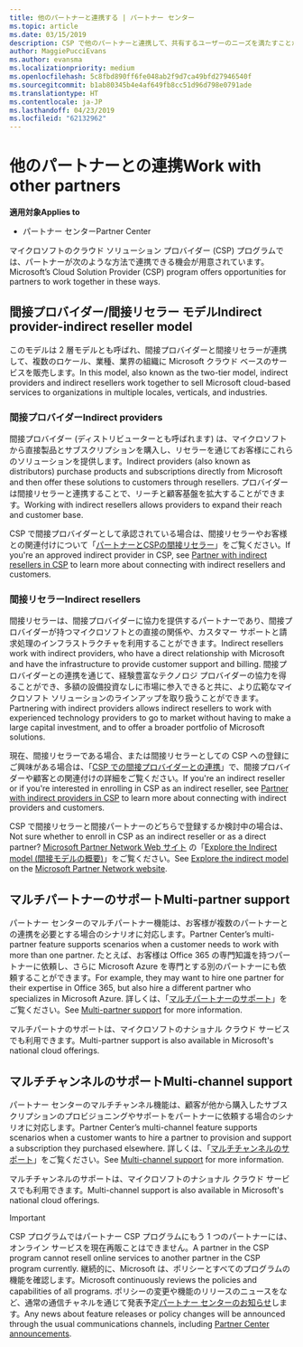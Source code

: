 ```yaml
---
title: 他のパートナーと連携する | パートナー センター
ms.topic: article
ms.date: 03/15/2019
description: CSP で他のパートナーと連携して、共有するユーザーのニーズを満たすことができます。
author: MaggiePucciEvans
ms.author: evansma
ms.localizationpriority: medium
ms.openlocfilehash: 5c8fbd890ff6fe048ab2f9d7ca49bfd27946540f
ms.sourcegitcommit: b1ab80345b4e4af649fb8cc51d96d798e0791ade
ms.translationtype: HT
ms.contentlocale: ja-JP
ms.lasthandoff: 04/23/2019
ms.locfileid: "62132962"
---
```

# <a name="work-with-other-partners"></a><span data-ttu-id="1816a-103">他のパートナーとの連携</span><span class="sxs-lookup"><span data-stu-id="1816a-103">Work with other partners</span></span>

<span data-ttu-id="1816a-104">**適用対象**</span><span class="sxs-lookup"><span data-stu-id="1816a-104">**Applies to**</span></span>

-  <span data-ttu-id="1816a-105">パートナー センター</span><span class="sxs-lookup"><span data-stu-id="1816a-105">Partner Center</span></span>

<span data-ttu-id="1816a-106">マイクロソフトのクラウド ソリューション プロバイダー (CSP) プログラムでは、パートナーが次のような方法で連携できる機会が用意されています。</span><span class="sxs-lookup"><span data-stu-id="1816a-106">Microsoft’s Cloud Solution Provider (CSP) program offers opportunities for partners to work together in these ways.</span></span>

## <a name="indirect-provider-indirect-reseller-model"></a><span data-ttu-id="1816a-107">間接プロバイダー/間接リセラー モデル</span><span class="sxs-lookup"><span data-stu-id="1816a-107">Indirect provider-indirect reseller model</span></span>

<span data-ttu-id="1816a-108">このモデルは 2 層モデルとも呼ばれ、間接プロバイダーと間接リセラーが連携して、複数のロケール、業種、業界の組織に Microsoft クラウド ベースのサービスを販売します。</span><span class="sxs-lookup"><span data-stu-id="1816a-108">In this model, also known as the two-tier model, indirect providers and indirect resellers work together to sell Microsoft cloud-based services to organizations in multiple locales, verticals, and industries.</span></span> 

### <a name="indirect-providers"></a><span data-ttu-id="1816a-109">間接プロバイダー</span><span class="sxs-lookup"><span data-stu-id="1816a-109">Indirect providers</span></span>

<span data-ttu-id="1816a-110">間接プロバイダー (ディストリビューターとも呼ばれます) は、マイクロソフトから直接製品とサブスクリプションを購入し、リセラーを通じてお客様にこれらのソリューションを提供します。</span><span class="sxs-lookup"><span data-stu-id="1816a-110">Indirect providers (also known as distributors) purchase products and subscriptions directly from Microsoft and then offer these solutions to customers through resellers.</span></span> <span data-ttu-id="1816a-111">プロバイダーは間接リセラーと連携することで、リーチと顧客基盤を拡大することができます。</span><span class="sxs-lookup"><span data-stu-id="1816a-111">Working with indirect resellers allows providers to expand their reach and customer base.</span></span> 

<span data-ttu-id="1816a-112">CSP で間接プロバイダーとして承認されている場合は、間接リセラーやお客様との関連付けについて「[パートナーとCSPの間接リセラー](indirect-provider-tasks-in-partner-center.md)」をご覧ください。</span><span class="sxs-lookup"><span data-stu-id="1816a-112">If you're an approved indirect provider in CSP, see [Partner with indirect resellers in CSP](indirect-provider-tasks-in-partner-center.md) to learn more about connecting with indirect resellers and customers.</span></span> 

### <a name="indirect-resellers"></a><span data-ttu-id="1816a-113">間接リセラー</span><span class="sxs-lookup"><span data-stu-id="1816a-113">Indirect resellers</span></span> 

<span data-ttu-id="1816a-114">間接リセラーは、間接プロバイダーに協力を提供するパートナーであり、間接プロバイダーが持つマイクロソフトとの直接の関係や、カスタマー サポートと請求処理のインフラストラクチャを利用することができます。</span><span class="sxs-lookup"><span data-stu-id="1816a-114">Indirect resellers work with indirect providers, who have a direct relationship with Microsoft and have the infrastructure to provide customer support and billing.</span></span> <span data-ttu-id="1816a-115">間接プロバイダーとの連携を通じて、経験豊富なテクノロジ プロバイダーの協力を得ることができ、多額の設備投資なしに市場に参入できると共に、より広範なマイクロソフト ソリューションのラインアップを取り扱うことができます。</span><span class="sxs-lookup"><span data-stu-id="1816a-115">Partnering with indirect providers allows indirect resellers to work with experienced technology providers to go to market without having to make a large capital investment, and to offer a broader portfolio of Microsoft solutions.</span></span> 

<span data-ttu-id="1816a-116">現在、間接リセラーである場合、または間接リセラーとしての CSP への登録にご興味がある場合は、「[CSP での間接プロバイダーとの連携](indirect-reseller-tasks-in-partner-center.md)」で、間接プロバイダーや顧客との関連付けの詳細をご覧ください。</span><span class="sxs-lookup"><span data-stu-id="1816a-116">If you're an indirect reseller or if you're interested in enrolling in CSP as an indirect reseller, see [Partner with indirect providers in CSP](indirect-reseller-tasks-in-partner-center.md) to learn more about connecting with indirect providers and customers.</span></span>

<span data-ttu-id="1816a-117">CSP で間接リセラーと間接パートナーのどちらで登録するか検討中の場合は、</span><span class="sxs-lookup"><span data-stu-id="1816a-117">Not sure whether to enroll in CSP as an indirect reseller or as a direct partner?</span></span> <span data-ttu-id="1816a-118">[Microsoft Partner Network Web サイト](https://partner.microsoft.com) の「[Explore the Indirect model (間接モデルの概要)](https://partner.microsoft.com/cloud-solution-provider/indirect)」をご覧ください。</span><span class="sxs-lookup"><span data-stu-id="1816a-118">See [Explore the indirect model](https://partner.microsoft.com/cloud-solution-provider/indirect) on the [Microsoft Partner Network website](https://partner.microsoft.com).</span></span>   

## <a name="multi-partner-support"></a><span data-ttu-id="1816a-119">マルチパートナーのサポート</span><span class="sxs-lookup"><span data-stu-id="1816a-119">Multi-partner support</span></span>

<span data-ttu-id="1816a-120">パートナー センターのマルチパートナー機能は、お客様が複数のパートナーとの連携を必要とする場合のシナリオに対応します。</span><span class="sxs-lookup"><span data-stu-id="1816a-120">Partner Center’s multi-partner feature supports scenarios when a customer needs to work with more than one partner.</span></span> <span data-ttu-id="1816a-121">たとえば、お客様は Office 365 の専門知識を持つパートナーに依頼し、さらに Microsoft Azure を専門とする別のパートナーにも依頼することができます。</span><span class="sxs-lookup"><span data-stu-id="1816a-121">For example, they may want to hire one partner for their expertise in Office 365, but also hire a different partner who specializes in Microsoft Azure.</span></span> <span data-ttu-id="1816a-122">詳しくは、「[マルチパートナーのサポート](multipartner.md)」をご覧ください。</span><span class="sxs-lookup"><span data-stu-id="1816a-122">See [Multi-partner support](multipartner.md) for more information.</span></span>

<span data-ttu-id="1816a-123">マルチパートナのサポートは、マイクロソフトのナショナル クラウド サービスでも利用できます。</span><span class="sxs-lookup"><span data-stu-id="1816a-123">Multi-partner support is also available in Microsoft's national cloud offerings.</span></span> 

## <a name="multi-channel-support"></a><span data-ttu-id="1816a-124">マルチチャンネルのサポート</span><span class="sxs-lookup"><span data-stu-id="1816a-124">Multi-channel support</span></span>

<span data-ttu-id="1816a-125">パートナー センターのマルチチャンネル機能は、顧客が他から購入したサブスクリプションのプロビジョニングやサポートをパートナーに依頼する場合のシナリオに対応します。</span><span class="sxs-lookup"><span data-stu-id="1816a-125">Partner Center’s multi-channel feature supports scenarios when a customer wants to hire a partner to provision and support a subscription they purchased elsewhere.</span></span> <span data-ttu-id="1816a-126">詳しくは、「[マルチチャンネルのサポート](multichannel.md)」をご覧ください。</span><span class="sxs-lookup"><span data-stu-id="1816a-126">See [Multi-channel support](multichannel.md) for more information.</span></span>

<span data-ttu-id="1816a-127">マルチチャンネルのサポートは、マイクロソフトのナショナル クラウド サービスでも利用できます。</span><span class="sxs-lookup"><span data-stu-id="1816a-127">Multi-channel support is also available in Microsoft's national cloud offerings.</span></span>

> [!IMPORTANT]  
> <span data-ttu-id="1816a-128">CSP プログラムではパートナー CSP プログラムにもう 1 つのパートナーには、オンライン サービスを現在再販ことはできません。</span><span class="sxs-lookup"><span data-stu-id="1816a-128">A partner in the CSP program cannot resell online services to another partner in the CSP program currently.</span></span> <span data-ttu-id="1816a-129">継続的に、Microsoft は、ポリシーとすべてのプログラムの機能を確認します。</span><span class="sxs-lookup"><span data-stu-id="1816a-129">Microsoft continuously reviews the policies and capabilities of all programs.</span></span> <span data-ttu-id="1816a-130">ポリシーの変更や機能のリリースのニュースをなど、通常の通信チャネルを通じて発表予定[パートナー センターのお知らせ](https://partner.microsoft.com/en-us/pcv/announcements)します。</span><span class="sxs-lookup"><span data-stu-id="1816a-130">Any news about feature releases or policy changes will be announced through the usual communications channels, including [Partner Center announcements](https://partner.microsoft.com/en-us/pcv/announcements).</span></span>